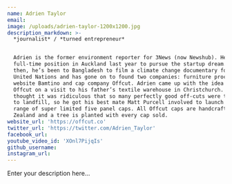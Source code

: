 ```yaml
---
name: Adrien Taylor
email:
image: /uploads/adrien-taylor-1200x1200.jpg
description_markdown: >-
  *journalist* / *turned entrepreneur*


  Adrien is the former environment reporter for 3News (now Newshub). He left his
  full-time position in Auckland last year to pursue the startup dream. Since
  then, he’s been to Bangladesh to film a climate change documentary for the
  United Nations and has gone on to found two companies: furniture procurement
  website Bamtino and cap company Offcut. Adrien came up with the idea for
  Offcut on a visit to his father’s textile warehouse in Christchurch. He
  thought it was ridiculous that so many perfectly good off-cuts were thrown out
  to landfill, so he got his best mate Matt Purcell involved to launch their
  range of super limited five panel caps. All Offcut caps are handcrafted in New
  Zealand and a tree is planted with every cap sold.
website_url: 'https://offcut.co'
twitter_url: 'https://twitter.com/Adrien_Taylor'
facebook_url:
youtube_video_id: 'XOnl7PijqIs'
github_username:
instagram_url:
---
```


Enter your description here...
